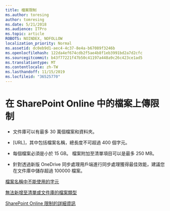 ```yaml
---
title: 檔案限制
ms.author: toresing
author: tomresing
ms.date: 5/21/2018
ms.audience: ITPro
ms.topic: article
ROBOTS: NOINDEX, NOFOLLOW
localization_priority: Normal
ms.assetid: dc0eb9d1-aec4-4c37-8e4a-b67089f3246b
ms.openlocfilehash: 122da4ef674cdb2f5ae4b8f1eb3991bd2a7d2cfc
ms.sourcegitcommit: b43f77221f47b50c41197a448a9c26c423ce1ad5
ms.translationtype: MT
ms.contentlocale: zh-TW
ms.lasthandoff: 11/15/2019
ms.locfileid: "36525770"
---
```

# <a name="file-upload-limits-in-sharepoint-online"></a>在 SharePoint Online 中的檔案上傳限制

- 文件庫可以有最多 30 萬個檔案和資料夾。
    
- [URL]，其中包括檔案名稱，總長度不可超過 400 個字元。
    
- 每個檔案必須是小於 15 GB。 檔案附加至清單項目可以是最多 250 MB。
    
- 針對透過新版 OneDrive 同步處理用戶端進行同步處理獲得最佳效能，建議您在文件庫中儲存超過 100000 檔案。 
    
[檔案名稱中不能使用的字元](https://go.microsoft.com/fwlink/?linkid=866430)
  
[無法新增至清單或文件庫的檔案類型](https://go.microsoft.com/fwlink/?linkid=273757)
  
[SharePoint Online 限制的詳細資訊](https://go.microsoft.com/fwlink/?linkid=271273)
  

